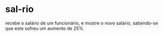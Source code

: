 # sal-rio
recebe o salário de um funcionário, e mostre o novo salário, sabendo-se que este sofreu um aumento de 25%
